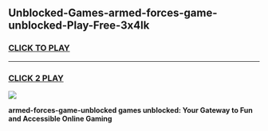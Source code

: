 
## Unblocked-Games-armed-forces-game-unblocked-Play-Free-3x4lk
<h3>
<a href="https://premium76.site?title=armed-forces-game-unblocked&ref=22A">CLICK TO PLAY</a></h3>
<hr>

<h3>
<a href="https://premium76.site?title=armed-forces-game-unblocked&ref=22A">CLICK 2 PLAY</a>
  
</h3>

<a href="https://premium76.site?title=armed-forces-game-unblocked&ref=22A"><img src="https://clearcache.store/games.png"></a>


**armed-forces-game-unblocked games unblocked: Your Gateway to Fun and Accessible Online Gaming**
